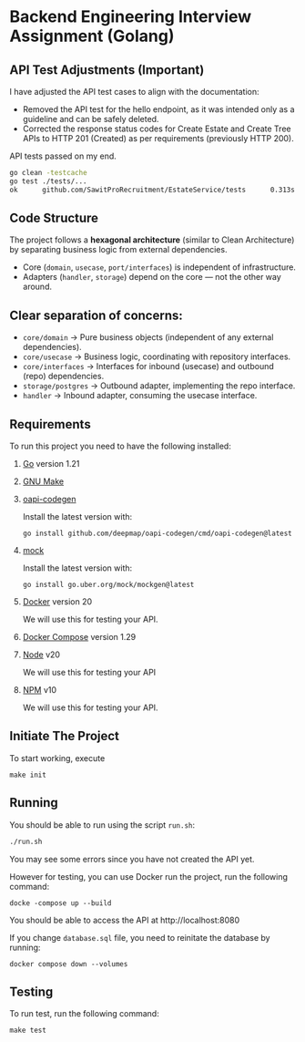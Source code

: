 # Backend Engineering Interview Assignment (Golang)

## API Test Adjustments (Important)

I have adjusted the API test cases to align with the documentation:

- Removed the API test for the hello endpoint, as it was intended only as a guideline and can be safely deleted.
- Corrected the response status codes for Create Estate and Create Tree APIs to HTTP 201 (Created) as per requirements (previously HTTP 200).

API tests passed on my end.

```sh
go clean -testcache
go test ./tests/...
ok      github.com/SawitProRecruitment/EstateService/tests      0.313s
```

## Code Structure

The project follows a **hexagonal architecture** (similar to Clean Architecture) by separating business logic from external dependencies.

- Core (`domain`, `usecase`, `port/interfaces`) is independent of infrastructure.
- Adapters (`handler`, `storage`) depend on the core — not the other way around.

## Clear separation of concerns:

- `core/domain` → Pure business objects (independent of any external dependencies).
- `core/usecase` → Business logic, coordinating with repository interfaces.
- `core/interfaces` → Interfaces for inbound (usecase) and outbound (repo) dependencies.
- `storage/postgres` → Outbound adapter, implementing the repo interface.
- `handler` → Inbound adapter, consuming the usecase interface.

## Requirements

To run this project you need to have the following installed:

1. [Go](https://golang.org/doc/install) version 1.21
2. [GNU Make](https://www.gnu.org/software/make/)
3. [oapi-codegen](https://github.com/deepmap/oapi-codegen)

    Install the latest version with:
    ```
    go install github.com/deepmap/oapi-codegen/cmd/oapi-codegen@latest
    ```
4. [mock](https://github.com/uber-go/mock)

    Install the latest version with:
    ```
    go install go.uber.org/mock/mockgen@latest
    ```

5. [Docker](https://docs.docker.com/get-docker/) version 20
   
   We will use this for testing your API.

6. [Docker Compose](https://docs.docker.com/compose/install/) version 1.29

7. [Node](https://nodejs.org/en) v20

   We will use this for testing your API

8. [NPM](https://www.npmjs.com/) v10

    We will use this for testing your API.

## Initiate The Project

To start working, execute

```
make init
```

## Running

You should be able to run using the script `run.sh`:

```bash
./run.sh
```

You may see some errors since you have not created the API yet.

However for testing, you can use Docker run the project, run the following command:

```
docke -compose up --build
```

You should be able to access the API at http://localhost:8080

If you change `database.sql` file, you need to reinitate the database by running:

```
docker compose down --volumes
```

## Testing

To run test, run the following command:

```
make test
```
